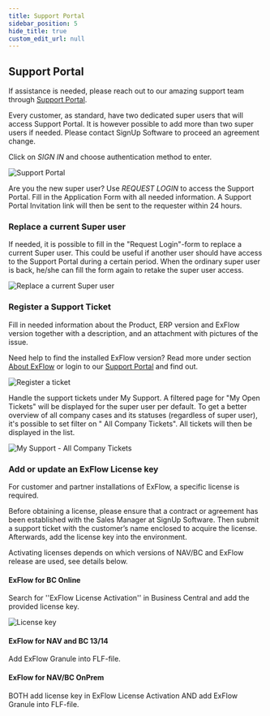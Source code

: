 ```yaml
---
title: Support Portal
sidebar_position: 5
hide_title: true
custom_edit_url: null
---
```

## Support Portal

If assistance is needed, please reach out to our amazing support team
through [Support Portal](https://support.signupsoftware.com/).

Every customer, as standard, have two dedicated super users that will
access Support Portal. It is however possible to add more than two super
users if needed. Please contact SignUp Software to proceed an agreement
change.

Click on *SIGN IN* and choose authentication method to enter.

![Support Portal](@site/static/img/media/support-portal-sign-in-001.png)

Are you the new super user? Use *REQUEST LOGIN* to access the Support Portal. Fill in the Application Form with all needed information. A Support Portal Invitation link will then be sent to the requester within 24 hours.


### Replace a current Super user

If needed, it is possible to fill in the "Request Login"-form to replace a current Super user. This could be useful if another user should have access to the Support Portal during a certain period. When the ordinary super user is back, he/she can fill the form again to retake the super user access.

![Replace a current Super user](@site/static/img/media/support-portal-replace-a-super-user-002.png)

### Register a Support Ticket

Fill in needed information about the Product, ERP version and ExFlow version together with a description, and an attachment with pictures of the issue.

Need help to find the installed ExFlow version? Read more under section [About ExFlow](https://support.signupsoftware.com/help-and-support/about-exflow/) or login to our [Support Portal](https://support.signupsoftware.com/knowledgebase/find-exflow-version/) and find out.

![Register a ticket](@site/static/img/media/support-portal-register-a-ticket-003.png)

Handle the support tickets under My Support. A filtered page for "My Open Tickets" will be displayed for the super user per default. To get a better overview of all company cases and its statuses (regardless of super user), it's possible to set filter on " All Company Tickets". All tickets will then be displayed in the list.

![My Support - All Company Tickets](@site/static/img/media/support-portal-all-company-tickets-004.png)


### Add or update an ExFlow License key

For customer and partner installations of ExFlow, a specific license is required. 

Before obtaining a license, please ensure that a contract or agreement has been established with the Sales Manager at SignUp Software. Then submit a support ticket with the customer’s name enclosed to acquire the license. Afterwards, add the license key into the environment.

Activating licenses depends on which versions of NAV/BC and ExFlow release are used, see details below.
 

#### ExFlow for BC Online

Search for ''ExFlow License Activation'' in Business Central and add the provided license key.

![License key](@site/static/img/media/support-portal-license-key.png)<br/>


#### ExFlow for NAV and BC 13/14

Add ExFlow Granule into FLF-file.<br/>


#### ExFlow for NAV/BC OnPrem

BOTH add license key in ExFlow License Activation AND add ExFlow Granule into FLF-file.<br/>
